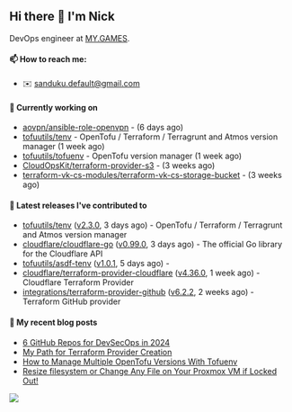 ## Hi there 👋 I'm Nick

DevOps engineer at [MY.GAMES](https://my.games/).

#### 📫 How to reach me:

- ✉️ sanduku.default@gmail.com

#### 👷 Currently working on


- [aovpn/ansible-role-openvpn](https://github.com/aovpn/ansible-role-openvpn) -  (6 days ago)
- [tofuutils/tenv](https://github.com/tofuutils/tenv) - OpenTofu / Terraform / Terragrunt and Atmos version manager (1 week ago)
- [tofuutils/tofuenv](https://github.com/tofuutils/tofuenv) - OpenTofu version manager (1 week ago)
- [CloudOpsKit/terraform-provider-s3](https://github.com/CloudOpsKit/terraform-provider-s3) -  (3 weeks ago)
- [terraform-vk-cs-modules/terraform-vk-cs-storage-bucket](https://github.com/terraform-vk-cs-modules/terraform-vk-cs-storage-bucket) -  (3 weeks ago)

#### 🔭 Latest releases I've contributed to

- [tofuutils/tenv](https://github.com/tofuutils/tenv) ([v2.3.0](https://github.com/tofuutils/tenv/releases/tag/v2.3.0), 3 days ago) - OpenTofu / Terraform / Terragrunt and Atmos version manager
- [cloudflare/cloudflare-go](https://github.com/cloudflare/cloudflare-go) ([v0.99.0](https://github.com/cloudflare/cloudflare-go/releases/tag/v0.99.0), 3 days ago) - The official Go library for the Cloudflare API
- [tofuutils/asdf-tenv](https://github.com/tofuutils/asdf-tenv) ([v1.0.1](https://github.com/tofuutils/asdf-tenv/releases/tag/v1.0.1), 5 days ago) - 
- [cloudflare/terraform-provider-cloudflare](https://github.com/cloudflare/terraform-provider-cloudflare) ([v4.36.0](https://github.com/cloudflare/terraform-provider-cloudflare/releases/tag/v4.36.0), 1 week ago) - Cloudflare Terraform Provider
- [integrations/terraform-provider-github](https://github.com/integrations/terraform-provider-github) ([v6.2.2](https://github.com/integrations/terraform-provider-github/releases/tag/v6.2.2), 2 weeks ago) - Terraform GitHub provider

#### 📜 My recent blog posts
- [6 GitHub Repos for DevSecOps in 2024](https://hackernoon.com/6-github-repos-for-devsecops-in-2024)
- [My Path for Terraform Provider Creation](https://hackernoon.com/my-path-for-terraform-provider-creation)
- [How to Manage Multiple OpenTofu Versions With Tofuenv](https://hackernoon.com/how-to-manage-multiple-opentofu-versions-with-tofuenv)
- [Resize filesystem or Change Any File on Your Proxmox VM if Locked Out!](https://hackernoon.com/resize-filesystem-or-change-any-file-on-your-proxmox-vm-if-locked-out)

![](https://komarev.com/ghpvc/?username=Nmishin&color=green)
